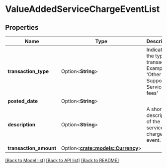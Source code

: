 # ValueAddedServiceChargeEventList

## Properties

Name | Type | Description | Notes
------------ | ------------- | ------------- | -------------
**transaction_type** | Option<**String**> | Indicates the type of transaction.  Example: 'Other Support Service fees' | [optional]
**posted_date** | Option<**String**> |  | [optional]
**description** | Option<**String**> | A short description of the service charge event. | [optional]
**transaction_amount** | Option<[**crate::models::Currency**](Currency.md)> |  | [optional]

[[Back to Model list]](../README.md#documentation-for-models) [[Back to API list]](../README.md#documentation-for-api-endpoints) [[Back to README]](../README.md)


